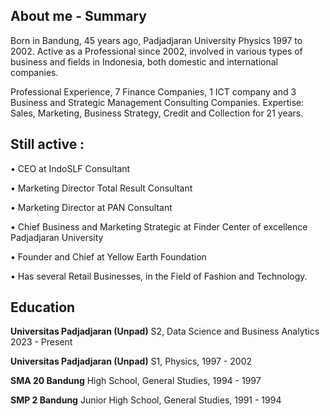 ## **About me - Summary**

Born in Bandung, 45 years ago, Padjadjaran University Physics 1997 to 2002. Active as a Professional since 2002, involved in various types of business and fields in Indonesia, both domestic and international companies.

Professional Experience, 7 Finance Companies, 1 ICT company and 3 Business and Strategic Management Consulting Companies. Expertise: Sales, Marketing, Business Strategy, Credit and Collection for 21 years.


## **Still active :**
• CEO at IndoSLF Consultant

• Marketing Director Total Result Consultant

• Marketing Director at PAN Consultant

• Chief Business and Marketing Strategic at Finder Center of excellence Padjadjaran University

• Founder and Chief at Yellow Earth Foundation

• Has several Retail Businesses, in the Field of Fashion and Technology.

## **Education**

**Universitas Padjadjaran (Unpad)**
S2, Data Science and Business Analytics 2023 - Present

**Universitas Padjadjaran (Unpad)**
S1, Physics, 1997 - 2002

**SMA 20 Bandung**
High School, General Studies, 1994 - 1997

**SMP 2 Bandung**
Junior High School, General Studies, 1991 - 1994
